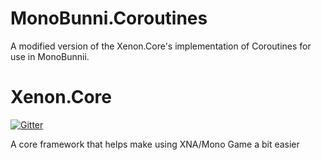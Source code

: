 
# MonoBunni.Coroutines

A modified version of the Xenon.Core's implementation of Coroutines for use in MonoBunnii.

# Xenon.Core

[![Gitter](https://badges.gitter.im/Join%20Chat.svg)](https://gitter.im/adamveld12/Xenon.Core?utm_source=badge&utm_medium=badge&utm_campaign=pr-badge&utm_content=badge)

A core framework that helps make using XNA/Mono Game a bit easier

